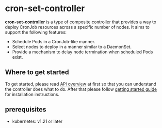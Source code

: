 # cron-set-controller

**cron-set-controller** is a type of composite controller that provides a way to deploy CronJob resources across a specific number of nodes.
It aims to support the following features:

- Schedule Pods in a CronJob-like manner.
- Select nodes to deploy in a manner similar to a DaemonSet.
- Provide a mechanism to delay node termination when scheduled Pods exist.

## Where to get started
To get started, please read [API overview](/docs/overview.md#Architecture) at first so that you can understand the controller does what to do.
After that please follow [getting started guide](/docs/getting-started.md) for installation instructions.

## prerequisites

- kubernetes: v1.21 or later
